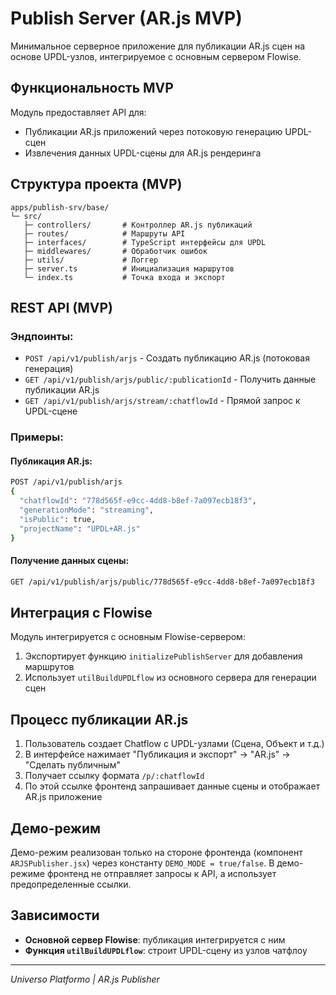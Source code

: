 # Publish Server (AR.js MVP)

Минимальное серверное приложение для публикации AR.js сцен на основе UPDL-узлов, интегрируемое с основным сервером Flowise.

## Функциональность MVP

Модуль предоставляет API для:

-   Публикации AR.js приложений через потоковую генерацию UPDL-сцен
-   Извлечения данных UPDL-сцены для AR.js рендеринга

## Структура проекта (MVP)

```
apps/publish-srv/base/
└─ src/
   ├─ controllers/       # Контроллер AR.js публикаций
   ├─ routes/            # Маршруты API
   ├─ interfaces/        # TypeScript интерфейсы для UPDL
   ├─ middlewares/       # Обработчик ошибок
   ├─ utils/             # Логгер
   ├─ server.ts          # Инициализация маршрутов
   └─ index.ts           # Точка входа и экспорт
```

## REST API (MVP)

### Эндпоинты:

-   `POST /api/v1/publish/arjs` - Создать публикацию AR.js (потоковая генерация)
-   `GET /api/v1/publish/arjs/public/:publicationId` - Получить данные публикации AR.js
-   `GET /api/v1/publish/arjs/stream/:chatflowId` - Прямой запрос к UPDL-сцене

### Примеры:

#### Публикация AR.js:

```bash
POST /api/v1/publish/arjs
{
  "chatflowId": "778d565f-e9cc-4dd8-b8ef-7a097ecb18f3",
  "generationMode": "streaming",
  "isPublic": true,
  "projectName": "UPDL+AR.js"
}
```

#### Получение данных сцены:

```bash
GET /api/v1/publish/arjs/public/778d565f-e9cc-4dd8-b8ef-7a097ecb18f3
```

## Интеграция с Flowise

Модуль интегрируется с основным Flowise-сервером:

1. Экспортирует функцию `initializePublishServer` для добавления маршрутов
2. Использует `utilBuildUPDLflow` из основного сервера для генерации сцен

## Процесс публикации AR.js

1. Пользователь создает Chatflow с UPDL-узлами (Сцена, Объект и т.д.)
2. В интерфейсе нажимает "Публикация и экспорт" → "AR.js" → "Сделать публичным"
3. Получает ссылку формата `/p/:chatflowId`
4. По этой ссылке фронтенд запрашивает данные сцены и отображает AR.js приложение

## Демо-режим

Демо-режим реализован только на стороне фронтенда (компонент `ARJSPublisher.jsx`) через константу `DEMO_MODE = true/false`. В демо-режиме фронтенд не отправляет запросы к API, а использует предопределенные ссылки.

## Зависимости

-   **Основной сервер Flowise**: публикация интегрируется с ним
-   **Функция `utilBuildUPDLflow`**: строит UPDL-сцену из узлов чатфлоу

---

_Universo Platformo | AR.js Publisher_
